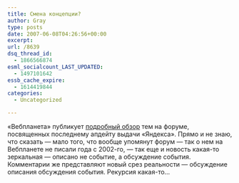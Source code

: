 ```yaml
---
title: Смена концепции?
author: Gray
type: posts
date: 2007-06-08T04:26:56+00:00
excerpt:
url: /8639
dsq_thread_id:
  - 1866566874
esml_socialcount_LAST_UPDATED:
  - 1497101642
essb_cache_expire:
  - 1614419844
categories:
  - Uncategorized

---
```








&#171;Вебпланета&#187; публикует <a href="http://webplanet.ru/news/service/2007/06/07/yandex_gluk.html" target="_blank">подробный обзор</a> тем на форуме, посвященных последнему апдейту выдачи &#171;Яндекса&#187;. Прямо и не знаю, что сказать &#8212; мало того, что вообще упомянут форум &#8212; так о нем на Вебпланете не писали года с 2002-го, &#8212; так еще и новость какая-то зеркальная &#8212; описано не событие, а обсуждение события. Комментарии же представляют новый срез реальности &#8212; обсуждение описания обсуждения события. Рекурсия какая-то&#8230;